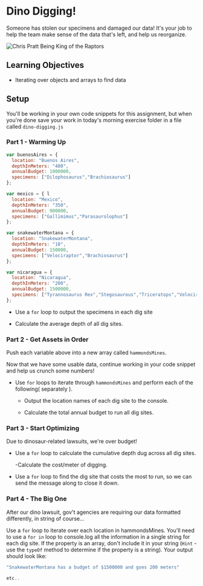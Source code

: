 # Dino Digging!

  Someone has stolen our specimens and damaged our data! It's your job to help the team make sense of the data that's left, and help us reorganize.

![Chris Pratt Being King of the Raptors](https://i.imgur.com/jSKkQhS.gif)

## Learning Objectives

  - Iterating over objects and arrays to find data

## Setup

  You'll be working in your own code snippets for this assignment, but when you're done save your work in today's morning exercise folder in a file called `dino-digging.js`

### Part 1 - Warming Up



```javascript
var buenosAires = {
  location: "Buenos Aires",
  depthInMeters: "400",
  annualBudget: 1000000,
  specimens: ["Dilophosaurus","Brachiosaurus"]
};

var mexico = { l
  location: "Mexico",
  depthInMeters: "350",
  annualBudget: 900000,
  specimens: ["Gallimimus","Parasaurolophus"]
};

var snakewaterMontana = {
  location: "SnakewaterMontana",
  depthInMeters: "10",
  annualBudget: 150000,
  specimens: ["Velociraptor","Brachiosaurus"]
};

var nicaragua = {
  location: "Nicaragua",
  depthInMeters: "200",
  annualBudget: 1500000,
  specimens: ["Tyrannosaurus Rex","Stegosaurous","Triceratops","Velociraptor"]
};

```

  - Use a `for` loop to output the specimens in each dig site

  - Calculate the average depth of all dig sites.

### Part 2 - Get Assets in Order

Push each variable above into a new array called `hammondsMines`.

Now that we have some usable data, continue working in your code snippet and help us crunch some numbers!

 - Use `for` loops to iterate through `hammondsMines` and perform each of the following( separately ).

    - Output the location names of each dig site to the console.

    - Calculate the total annual budget to run all dig sites.

### Part 3 - Start Optimizing

  Due to dinosaur-related lawsuits, we're over budget!

  - Use a `for` loop to calculate the cumulative depth dug across all dig sites.

    -Calculate the cost/meter of digging.

  - Use a `for` loop to find the dig site that costs the most to run, so we can send the message along to close it down.

### Part 4 - The Big One

  After our dino lawsuit, gov't agencies are requiring our data formatted differently, in string of course...

  Use a `for` loop to iterate over each location in hammondsMines. You'll need to use a `for in` loop to console.log all the information in a single string for each dig site. If the property is an array, don't include it in your string (`Hint` - use the `typeOf` method to determine if the property is a string). Your output should look like:

  ``` javascript
"SnakewaterMontana has a budget of $1500000 and goes 200 meters"

etc..

  ```

